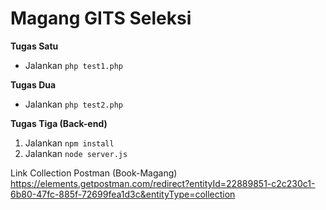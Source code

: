 ﻿# Magang GITS Seleksi
 
 **Tugas Satu**
 
- Jalankan `php test1.php`

**Tugas Dua**

- Jalankan `php test2.php`

**Tugas Tiga (Back-end)**

 1. Jalankan `npm install` 
 2. Jalankan `node server.js`

Link Collection Postman (Book-Magang)
https://elements.getpostman.com/redirect?entityId=22889851-c2c230c1-6b80-47fc-885f-72699fea1d3c&entityType=collection

